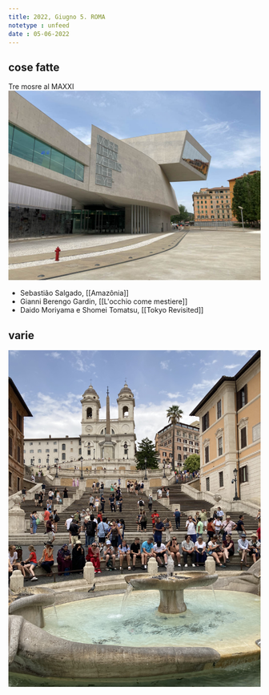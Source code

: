 ```yaml
---
title: 2022, Giugno 5. ROMA
notetype : unfeed
date : 05-06-2022
---
```


## cose fatte
Tre mosre al MAXXI
![Roma](/assets/foto/2022/maxxi.jpg)

- Sebastião Salgado, [[Amazônia]]
- Gianni Berengo Gardin, [[L'occhio come mestiere]]
- Daido Moriyama e Shomei Tomatsu, [[Tokyo Revisited]]


## varie

![Roma](/assets/foto/2022/roma.jpeg)
